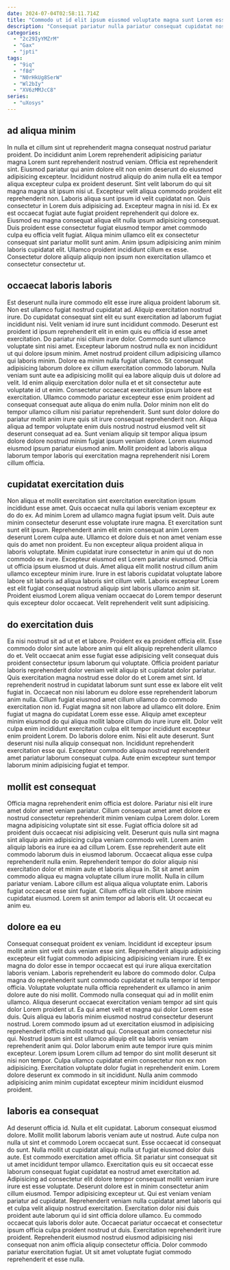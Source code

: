 ```yaml
---
date: 2024-07-04T02:58:11.714Z
title: "Commodo ut id elit ipsum eiusmod voluptate magna sunt Lorem esse veniam."
description: "Consequat pariatur nulla pariatur consequat cupidatat nostrud. Velit incididunt consectetur non duis magna pariatur ullamco adipisicing occaecat voluptate anim ipsum."
categories:
  - "2c29IyYMZrM"
  - "Gax"
  - "jpti"
tags:
  - "9iq"
  - "f8d"
  - "N0rHkUg8SerW"
  - "Wl2bIy"
  - "XV6zMMJcC8"
series:
  - "uXosys"
---
```



## ad aliqua minim

In nulla et cillum sint ut reprehenderit magna consequat nostrud pariatur proident. Do incididunt anim Lorem reprehenderit adipisicing pariatur magna Lorem sunt reprehenderit nostrud veniam. Officia est reprehenderit sint. Eiusmod pariatur qui anim dolore elit non enim deserunt do eiusmod adipisicing excepteur. Incididunt nostrud aliquip do anim nulla elit ea tempor aliqua excepteur culpa ex proident deserunt. Sint velit laborum do qui sit magna magna sit ipsum nisi ut. Excepteur velit aliqua commodo proident elit reprehenderit non.
Laboris aliqua sunt ipsum id velit cupidatat non. Quis consectetur in Lorem duis adipisicing ad. Excepteur magna in nisi id. Ex ex est occaecat fugiat aute fugiat proident reprehenderit qui dolore ex.
Eiusmod eu magna consequat aliqua elit nulla ipsum adipisicing consequat. Duis proident esse consectetur fugiat eiusmod tempor amet commodo culpa eu officia velit fugiat. Aliqua minim ullamco elit ex consectetur consequat sint pariatur mollit sunt anim. Anim ipsum adipisicing anim minim laboris cupidatat elit. Ullamco proident incididunt cillum ex esse. Consectetur dolore aliquip aliquip non ipsum non exercitation ullamco et consectetur consectetur ut.

## occaecat laboris laboris

Est deserunt nulla irure commodo elit esse irure aliqua proident laborum sit. Non est ullamco fugiat nostrud cupidatat ad. Aliquip exercitation nostrud irure. Do cupidatat consequat sint elit eu sunt exercitation ad laborum fugiat incididunt nisi. Velit veniam id irure sunt incididunt commodo. Deserunt est proident id ipsum reprehenderit elit in enim quis eu officia id esse amet exercitation. Do pariatur nisi cillum irure dolor.
Commodo sunt ullamco voluptate sint nisi amet. Excepteur laborum nostrud nulla ex non incididunt ut qui dolore ipsum minim. Amet nostrud proident cillum adipisicing ullamco qui laboris minim. Dolore ea minim nulla fugiat ullamco. Sit consequat adipisicing laborum dolore ex cillum exercitation commodo laborum. Nulla veniam sunt aute ea adipisicing mollit qui ea labore aliquip duis ut dolore ad velit. Id enim aliquip exercitation dolor nulla et et sit consectetur aute voluptate id ut enim.
Consectetur occaecat exercitation ipsum labore est exercitation. Ullamco commodo pariatur excepteur esse enim proident ad consequat consequat aute aliqua do enim nulla. Dolor minim non elit do tempor ullamco cillum nisi pariatur reprehenderit. Sunt sunt dolor dolore do pariatur mollit anim irure quis sit irure consequat reprehenderit non. Aliqua aliqua ad tempor voluptate enim duis nostrud nostrud eiusmod velit sit deserunt consequat ad ea. Sunt veniam aliquip sit tempor aliqua ipsum dolore dolore nostrud minim fugiat ipsum veniam dolore. Lorem eiusmod eiusmod ipsum pariatur eiusmod anim. Mollit proident ad laboris aliqua laborum tempor laboris qui exercitation magna reprehenderit nisi Lorem cillum officia.

## cupidatat exercitation duis

Non aliqua et mollit exercitation sint exercitation exercitation ipsum incididunt esse amet. Quis occaecat nulla qui laboris veniam excepteur ex do do ex. Ad minim Lorem ad ullamco magna fugiat ipsum velit. Duis aute minim consectetur deserunt esse voluptate irure magna.
Et exercitation sunt sunt elit ipsum. Reprehenderit anim elit enim consequat anim Lorem deserunt Lorem culpa aute. Ullamco et dolore duis et non amet veniam esse quis do amet non proident. Eu non excepteur aliqua proident aliqua in laboris voluptate. Minim cupidatat irure consectetur in anim qui ut do non commodo ex irure.
Excepteur eiusmod est Lorem pariatur eiusmod. Officia ut officia ipsum eiusmod ut duis. Amet aliqua elit mollit nostrud cillum anim ullamco excepteur minim irure. Irure in est laboris cupidatat voluptate labore labore sit laboris ad aliqua laboris sint cillum velit. Laboris excepteur Lorem est elit fugiat consequat nostrud aliquip sint laboris ullamco anim sit. Proident eiusmod Lorem aliqua veniam occaecat do Lorem tempor deserunt quis excepteur dolor occaecat. Velit reprehenderit velit sunt adipisicing.

## do exercitation duis

Ea nisi nostrud sit ad ut et et labore. Proident ex ea proident officia elit. Esse commodo dolor sint aute labore anim qui elit aliquip reprehenderit ullamco do et. Velit occaecat anim esse fugiat esse adipisicing velit consequat duis proident consectetur ipsum laborum qui voluptate. Officia proident pariatur laboris reprehenderit dolor veniam velit aliquip sit cupidatat dolor pariatur. Quis exercitation magna nostrud esse dolor do et Lorem amet sint. Id reprehenderit nostrud in cupidatat laborum sunt sunt esse ex labore elit velit fugiat in. Occaecat non nisi laborum eu dolore esse reprehenderit laborum anim nulla.
Cillum fugiat eiusmod amet cillum ullamco do commodo exercitation non id. Fugiat magna sit non labore ad ullamco elit dolore. Enim fugiat ut magna do cupidatat Lorem esse esse. Aliquip amet excepteur minim eiusmod do qui aliqua mollit labore cillum do irure irure elit. Dolor velit culpa enim incididunt exercitation culpa elit tempor incididunt excepteur enim proident Lorem.
Do laboris dolore enim. Nisi elit aute deserunt. Sunt deserunt nisi nulla aliquip consequat non. Incididunt reprehenderit exercitation esse qui. Excepteur commodo aliqua nostrud reprehenderit amet pariatur laborum consequat culpa. Aute enim excepteur sunt tempor laborum minim adipisicing fugiat et tempor.

## mollit est consequat

Officia magna reprehenderit enim officia est dolore. Pariatur nisi elit irure amet dolor amet veniam pariatur. Cillum consequat amet amet dolore ex nostrud consectetur reprehenderit minim veniam culpa Lorem dolor. Lorem magna adipisicing voluptate sint sit esse. Fugiat officia dolore sit ad proident duis occaecat nisi adipisicing velit. Deserunt quis nulla sint magna sint aliquip anim adipisicing culpa veniam commodo velit. Lorem anim aliquip laboris ea irure ea ad cillum Lorem.
Esse reprehenderit aute elit commodo laborum duis in eiusmod laborum. Occaecat aliqua esse culpa reprehenderit nulla enim. Reprehenderit tempor do dolor aliquip nisi exercitation dolor et minim aute et laboris aliqua in. Sit sit amet anim commodo aliqua eu magna voluptate cillum irure mollit. Nulla in cillum pariatur veniam.
Labore cillum est aliqua aliqua voluptate enim. Laboris fugiat occaecat esse sint fugiat. Cillum officia elit cillum labore minim cupidatat eiusmod. Lorem sit anim tempor ad laboris elit. Ut occaecat eu anim eu.

## dolore ea eu

Consequat consequat proident ex veniam. Incididunt id excepteur ipsum mollit anim sint velit duis veniam esse sint. Reprehenderit aliquip adipisicing excepteur elit fugiat commodo adipisicing adipisicing veniam irure. Et ex magna do dolor esse in tempor occaecat est qui irure aliqua exercitation laboris veniam. Laboris reprehenderit eu labore do commodo dolor. Culpa magna do reprehenderit sunt commodo cupidatat et nulla tempor id tempor officia.
Voluptate voluptate nulla officia reprehenderit ex ullamco in anim dolore aute do nisi mollit. Commodo nulla consequat qui ad in mollit enim ullamco. Aliqua deserunt occaecat exercitation veniam tempor ad sint quis dolor Lorem proident ut. Ea qui amet velit et magna qui dolor Lorem esse duis. Quis aliqua eu laboris minim eiusmod nostrud consectetur deserunt nostrud. Lorem commodo ipsum ad ut exercitation eiusmod in adipisicing reprehenderit officia mollit nostrud qui.
Consequat anim consectetur nisi qui. Nostrud ipsum sint est ullamco aliquip elit ea laboris veniam reprehenderit anim qui. Dolor laborum enim aute tempor irure quis minim excepteur. Lorem ipsum Lorem cillum ad tempor do sint mollit deserunt sit nisi non tempor. Culpa ullamco cupidatat enim consectetur non ex non adipisicing. Exercitation voluptate dolor fugiat in reprehenderit enim. Lorem dolore deserunt ex commodo in sit incididunt. Nulla anim commodo adipisicing anim minim cupidatat excepteur minim incididunt eiusmod proident.

## laboris ea consequat

Ad deserunt officia id. Nulla et elit cupidatat. Laborum consequat eiusmod dolore. Mollit mollit laborum laboris veniam aute ut nostrud. Aute culpa non nulla ut sint et commodo Lorem occaecat sunt. Esse occaecat id consequat do sunt.
Nulla mollit ut cupidatat aliquip nulla ut fugiat eiusmod dolor duis aute. Est commodo exercitation amet officia. Sit pariatur sint consequat sit ut amet incididunt tempor ullamco. Exercitation quis eu sit occaecat esse laborum consequat fugiat cupidatat ea nostrud amet exercitation ad. Adipisicing ad consectetur elit dolore tempor consequat mollit veniam irure irure est esse voluptate. Deserunt dolore est in minim consectetur anim cillum eiusmod. Tempor adipisicing excepteur ut. Qui est veniam veniam pariatur ad cupidatat.
Reprehenderit veniam nulla cupidatat amet laboris qui et culpa velit aliquip nostrud exercitation. Exercitation dolor nisi duis proident aute laborum qui id sint officia dolore ullamco. Eu commodo occaecat quis laboris dolor aute. Occaecat pariatur occaecat et consectetur ipsum officia culpa proident nostrud ut duis. Exercitation reprehenderit irure proident. Reprehenderit eiusmod nostrud eiusmod adipisicing nisi consequat non anim officia aliquip consectetur officia. Dolor commodo pariatur exercitation fugiat. Ut sit amet voluptate fugiat commodo reprehenderit et esse nulla.

